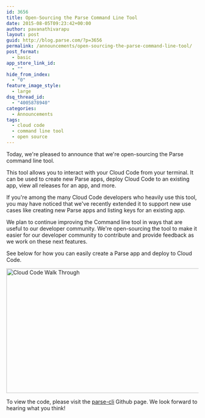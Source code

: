 ```yaml
---
id: 3656
title: Open-Sourcing the Parse Command Line Tool
date: 2015-08-05T09:23:42+00:00
author: pavanathivarapu
layout: post
guid: http://blog.parse.com/?p=3656
permalink: /announcements/open-sourcing-the-parse-command-line-tool/
post_format:
  - basic
app_store_link_id:
  - ""
hide_from_index:
  - "0"
feature_image_style:
  - large
dsq_thread_id:
  - "4005878940"
categories:
  - Announcements
tags:
  - cloud code
  - command line tool
  - open source
---
```

Today, we're pleased to announce that we're open-sourcing the Parse command line tool.

This tool allows you to interact with your Cloud Code from your terminal. It can be used to create new Parse apps, deploy Cloud Code to an existing app, view all releases for an app, and more.

If you're among the many Cloud Code developers who heavily use this tool, you may have noticed that we've recently extended it to support new use cases like creating new Parse apps and listing keys for an existing app.

We plan to continue improving the Command line tool in ways that are useful to our developer community. We're open-sourcing the tool to make it easier for our developer community to contribute and provide feedback as we work on these next features.

See below for how you can easily create a Parse app and deploy to Cloud Code.

<img class="alignright wp-image-3668 size-full" src="{{ site.url }}/assets/wp-content/uploads/2015/08/newparseapp7.gif" alt="Cloud Code Walk Through" width="562" height="327" />

To view the code, please visit the [parse-cli](https://github.com/ParsePlatform/parse-cli) Github page. We look forward to hearing what you think!